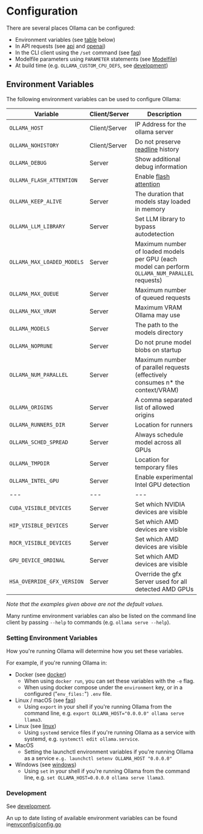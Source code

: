 # Configuration

There are several places Ollama can be configured:

- Environment variables (see [table](#environment-variables) below)
- In API requests (see [api](api.md) and [openai](openai.md))
- In the CLI client using the `/set` command (see [faq](faq.md))
- Modelfile parameters using `PARAMETER` statements (see [Modelfile](modelfile.md))
- At build time (e.g. `OLLAMA_CUSTOM_CPU_DEFS`, see [development](development.md))

## Environment Variables

The following environment variables can be used to configure Ollama:

| Variable                   | Client/Server | Description                                                                                     | Example                     |
| -------------------------- | ------------- | ----------------------------------------------------------------------------------------------- | --------------------------- |
| `OLLAMA_HOST`              | Client/Server | IP Address for the ollama server                                                                | `0.0.0.0`                   |
| `OLLAMA_NOHISTORY`         | Client/Server | Do not preserve [readline](https://en.wikipedia.org/wiki/GNU_Readline) history                  | `true`                      |
| `OLLAMA_DEBUG`             | Server        | Show additional debug information                                                               | `true`                      |
| `OLLAMA_FLASH_ATTENTION`   | Server        | Enable [flash attention](https://github.com/ggerganov/llama.cpp/pull/5021)                      | `true`                      |
| `OLLAMA_KEEP_ALIVE`        | Server        | The duration that models stay loaded in memory                                                  | `10m`                       |
| `OLLAMA_LLM_LIBRARY`       | Server        | Set LLM library to bypass autodetection                                                         | `cuda_v12`                  |
| `OLLAMA_MAX_LOADED_MODELS` | Server        | Maximum number of loaded models per GPU (each model can perform `OLLAMA_NUM_PARALLEL` requests) | `2`                         |
| `OLLAMA_MAX_QUEUE`         | Server        | Maximum number of queued requests                                                               | `100`                       |
| `OLLAMA_MAX_VRAM`          | Server        | Maximum VRAM Ollama may use                                                                     | `8192`                      |
| `OLLAMA_MODELS`            | Server        | The path to the models directory                                                                | `/home/user/.ollama/models` |
| `OLLAMA_NOPRUNE`           | Server        | Do not prune model blobs on startup                                                             | `true`                      |
| `OLLAMA_NUM_PARALLEL`      | Server        | Maximum number of parallel requests (effectively consumes n* the context/VRAM)                  | `2`                         |
| `OLLAMA_ORIGINS`           | Server        | A comma separated list of allowed origins                                                       | `127.0.0.1,0.0.0.0`         |
| `OLLAMA_RUNNERS_DIR`       | Server        | Location for runners                                                                            | `/tmp/ollama_runners`       |
| `OLLAMA_SCHED_SPREAD`      | Server        | Always schedule model across all GPUs                                                           | `true`                      |
| `OLLAMA_TMPDIR`            | Server        | Location for temporary files                                                                    | `/tmp/ollama_tmp`           |
| `OLLAMA_INTEL_GPU`         | Server        | Enable experimental Intel GPU detection                                                         | `true`                      |
| ---                        | ---           | ---                                                                                             | ---                         |
| `CUDA_VISIBLE_DEVICES`     | Server        | Set which NVIDIA devices are visible                                                            | `0,1`                       |
| `HIP_VISIBLE_DEVICES`      | Server        | Set which AMD devices are visible                                                               | `0,1`                       |
| `ROCR_VISIBLE_DEVICES`     | Server        | Set which AMD devices are visible                                                               | `0,1`                       |
| `GPU_DEVICE_ORDINAL`       | Server        | Set which AMD devices are visible                                                               | `0,1`                       |
| `HSA_OVERRIDE_GFX_VERSION` | Server        | Override the gfx Server used for all detected AMD GPUs                                          | `gfx1100`                   |

_Note that the examples given above are not the default values._

Many runtime environment variables can also be listed on the command line client by passing `--help` to commands (e.g. `ollama serve --help`).

### Setting Environment Variables

How you're running Ollama will determine how you set these variables.

For example, if you're running Ollama in:

- Docker (see [docker](docker.md))
  - When using `docker run`, you can set these variables with the `-e` flag.
  - When using docker compose under the `environment` key, or in a configured ("`env_files:`") `.env` file.
- Linux / macOS (see [faq](faq.md))
  - Using `export` in your shell if you're running Ollama from the command line, e.g. `export OLLAMA_HOST="0.0.0.0" ollama serve llama3`.
- Linux (see [linux](linux.md))
  - Using `systemd` service files if you're running Ollama as a service with systemd, e.g. `systemctl edit ollama.service`.
- MacOS
  - Setting the launchctl environment variables if you're running Ollama as a service `e.g. launchctl setenv OLLAMA_HOST "0.0.0.0"`
- Windows (see [windows](windows.md))
  - Using `set` in your shell if you're running Ollama from the command line, e.g. `set OLLAMA_HOST=0.0.0.0 ollama serve llama3`.

### Development

See [development](development.md).

An up to date listing of available environment variables can be found in[envconfig/config.go](https://github.com/ollama/ollama/blob/main/envconfig/config.go)
